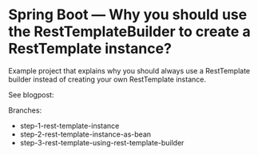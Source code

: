 # Spring Boot — Why you should use the RestTemplateBuilder to create a RestTemplate instance?

Example project that explains why you should always use a RestTemplate builder instead of creating your own RestTemplate instance.

See blogpost: 

Branches: 

* step-1-rest-template-instance
* step-2-rest-template-instance-as-bean
* step-3-rest-template-using-rest-template-builder